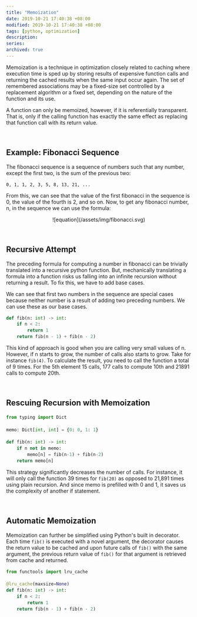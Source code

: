 ```yaml
---
title: "Memoization"
date: 2019-10-21 17:40:38 +08:00
modified: 2019-10-21 17:40:38 +08:00
tags: [python, optimization]
description:
series:
archived: true
---
```

Memoization is a technique in optimization closely related to caching where execution time is sped up by storing results of expensive function calls and returning the cached results when the same input occur again. The set of remembered associations may be a fixed-size set controlled by a replacement algorithm or a fixed set, depending on the nature of the function and its use.

A function can only be memoized, however, if it is referentially transparent. That is, only if the calling function has exactly the same effect as replacing that function call with its return value.

<br>

## Example: Fibonacci Sequence

The fibonacci sequence is a sequence of numbers such that any number, except the first two, is the sum of the previous two:

```
0, 1, 1, 2, 3, 5, 8, 13, 21, ...
```

From this, we can see that the value of the first fibonacci in the sequence is 0, the value of the fourth is 2, and so on. Now, to get any fibonacci number, n, in the sequence we can use the formula:

<p style="text-align: center;" markdown="1">
![equation](/assets/img/fibonacci.svg)
</p>

<br>

## Recursive Attempt

The preceding formula for computing a number in fibonacci can be trivially translated into a recursive python function. But, mechanically translating a formula into a function risks us falling into an infinite recursion without returning a result. To fix this, we have to add base cases.

We can see that first two numbers in the sequence are special cases because neither number is a result of adding two preceding numbers. We can use these as our base cases.

```python
def fib(n: int) -> int:
    if n < 2:
        return 1
    return fib(n - 1) + fib(n - 2)
```

This kind of approach is good when you are calling very small values of n. However, if n starts to grow, the number of calls also starts to grow. Take for instance `fib(4)`. To calculate the result, you need to call the function a total of 9 times. For the 5th element 15 calls, 177 calls to compute 10th and 21891 calls to compute 20th.

<br>

## Rescuing Recursion with Memoization

```python
from typing import Dict

memo: Dict[int, int] = {0: 0, 1: 1}

def fib(n: int) -> int:
    if n not in memo:
        memo[n] = fib(n-1) + fib(n-2)
    return memo[n]
```

This strategy significantly decreases the number of calls. For instance, it will only call the function 39 times for `fib(20)` as opposed to 21,891 times using plain recursion. And since memo is prefilled with 0 and 1, it saves us the complexity of another if statement.

<br>

## Automatic Memoization

Memoization can further be simplified using Python's built in decorator. Each time `fib()` is executed with a novel argument, the decorator causes the return value to be cached and upon future calls of `fib()` with the same argument, the previous return value of `fib()` for that argument is retrieved from cache and returned.

```python
from functools import lru_cache

@lru_cache(maxsize=None)
def fib(n: int) -> int:
    if n < 2:
        return 1
    return fib(n - 1) + fib(n - 2)
```
